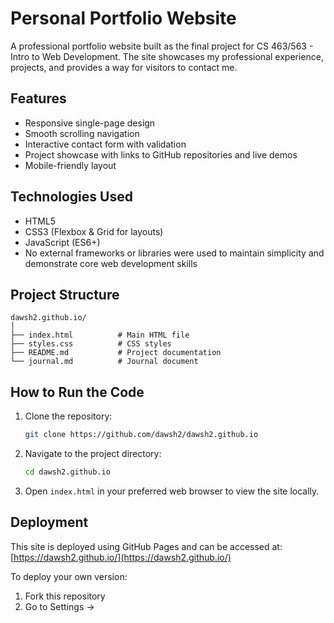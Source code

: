 # Personal Portfolio Website

A professional portfolio website built as the final project for CS 463/563 - Intro to Web Development. The site showcases my professional experience, projects, and provides a way for visitors to contact me.

## Features

- Responsive single-page design
- Smooth scrolling navigation
- Interactive contact form with validation
- Project showcase with links to GitHub repositories and live demos
- Mobile-friendly layout

## Technologies Used

- HTML5
- CSS3 (Flexbox & Grid for layouts)
- JavaScript (ES6+)
- No external frameworks or libraries were used to maintain simplicity and demonstrate core web development skills

## Project Structure

```
dawsh2.github.io/
│
├── index.html          # Main HTML file
├── styles.css          # CSS styles
├── README.md           # Project documentation
└── journal.md          # Journal document
```

## How to Run the Code

1. Clone the repository:
   ```bash
   git clone https://github.com/dawsh2/dawsh2.github.io
   ```

2. Navigate to the project directory:
   ```bash
   cd dawsh2.github.io
   ```

3. Open `index.html` in your preferred web browser to view the site locally.

## Deployment

This site is deployed using GitHub Pages and can be accessed at: [https://dawsh2.github.io/](https://dawsh2.github.io/)

To deploy your own version:
1. Fork this repository
2. Go to Settings →
